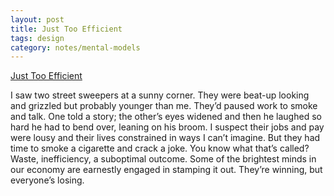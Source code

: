 ```yaml
---
layout: post
title: Just Too Efficient
tags: design
category: notes/mental-models 
---
```


[Just Too Efficient
](https://www.tbray.org/ongoing/When/202x/2020/07/05/Too-Efficient)

 I saw two street sweepers at a sunny corner. They were beat-up looking and grizzled but probably younger than me. They’d paused work to smoke and talk. One told a story; the other’s eyes widened and then he laughed so hard he had to bend over, leaning on his broom. I suspect their jobs and pay were lousy and their lives constrained in ways I can’t imagine. But they had time to smoke a cigarette and crack a joke. You know what that’s called? Waste, inefficiency, a suboptimal outcome. Some of the brightest minds in our economy are earnestly engaged in stamping it out. They’re winning, but everyone’s losing.